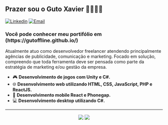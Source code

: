 <h2>Prazer sou o Guto Xavier 👨‍💻🐱‍💻</h2>

[![Linkedin](https://img.shields.io/badge/-LinkedIn-blue?style=flat&logo=Linkedin&logoColor=white)](https://www.linkedin.com/in/gutoxavier/)
[![Email](https://img.shields.io/badge/-Outlook-blue?style=flat&logo=Mail&logoColor=white)](mailto:trabalhosdoguto@gmail.com)

<h3>Você pode conhecer meu portifólio em (https://gutoffline.github.io/)</h3>


Atualmente atuo como desenvolvedor freelancer atendendo principalmente agências de publicidade, comunicação e marketing. Focado em solução, compreendo que toda ferramenta deve ser pensada como parte da estratégia de marketing e/ou gestão da empresa.

- 🎮 <b>Desenvolvimento de jogos com Unity e C#.</b>
- 🌐 <b>Desenvolvimento web utilizando HTML, CSS, JavaScript, PHP e ReactJS.</b>
- 📱  <b>Desenvolvimento mobile React e Phonegap.</b>
- 💻 <b>Desenvolvimento desktop utilizando C#.</b>

<hr>

<p align="center"> 
  <img align="center" src="https://github-readme-stats.vercel.app/api?username=gutoffline&show_icons=true&layout=compact" />
  <img align="center" src="https://github-readme-stats.vercel.app/api/top-langs/?username=gutoffline&show_icons=true&layout=compact" />
</p>
